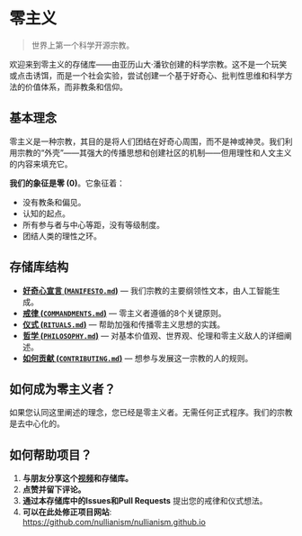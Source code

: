 
# 零主义 

> 世界上第一个科学开源宗教。

欢迎来到零主义的存储库——由亚历山大·潘钦创建的科学宗教。这不是一个玩笑或点击诱饵，而是一个社会实验，尝试创建一个基于好奇心、批判性思维和科学方法的价值体系，而非教条和信仰。

## 基本理念

零主义是一种宗教，其目的是将人们团结在好奇心周围，而不是神或神灵。我们利用宗教的“外壳”——其强大的传播思想和创建社区的机制——但用理性和人文主义的内容来填充它。

**我们的象征是零 (0)**。它象征着：

- 没有教条和偏见。
- 认知的起点。
- 所有参与者与中心等距，没有等级制度。
- 团结人类的理性之环。

## 存储库结构

- [**好奇心宣言 (`MANIFESTO.md`)**](./MANIFESTO.md) — 我们宗教的主要纲领性文本，由人工智能生成。
- [**戒律 (`COMMANDMENTS.md`)**](./COMMANDMENTS.md) — 零主义者遵循的8个关键原则。
- [**仪式 (`RITUALS.md`)**](./RITUALS.md) — 帮助加强和传播零主义思想的实践。
- [**哲学 (`PHILOSOPHY.md`)**](./PHILOSOPHY.md) — 对基本价值观、世界观、伦理和零主义敌人的详细阐述。
- [**如何贡献 (`CONTRIBUTING.md`)**](./CONTRIBUTING.md) — 想参与发展这一宗教的人的规则。

## 如何成为零主义者？

如果您认同这里阐述的理念，您已经是零主义者。无需任何正式程序。我们的宗教是去中心化的。

## 如何帮助项目？

1. **与朋友分享这个[视频](https://www.youtube.com/watch?v=mCErecXWGCc)和存储库。**
2. **点赞并留下评论。**
3. **通过本存储库中的Issues和Pull Requests** 提出您的戒律和仪式想法。
4. **可以在此处修正项目网站**: https://github.com/nullianism/nullianism.github.io
